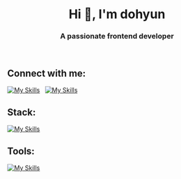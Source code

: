 <h1 align="center">Hi 👋, I'm dohyun</h1>
<h3 align="center">A passionate frontend developer </h3>

<br/>

<h2 align="left">Connect with me:</h2>

<a href="https://instagram.com/no_dohyun" target="blank">![My Skills](https://skillicons.dev/icons?i=instagram&theme=dark)</a> &nbsp; <a href="mailto:kdhqwe1030@gmail.com" target="blank">![My Skills](https://skillicons.dev/icons?i=gmail&theme=dark)</a>



<h2 align="left">Stack:</h2>

[![My Skills](https://skillicons.dev/icons?i=html,css,javascript,react,flutter,aws&theme=dark)](https://skillicons.dev)



<h2 align="left">Tools:</h2>

[![My Skills](https://skillicons.dev/icons?i=discord,figma,git,github,notion,postman,vscode,vite,webpack&theme=dark)](https://skillicons.dev)


<br/>


